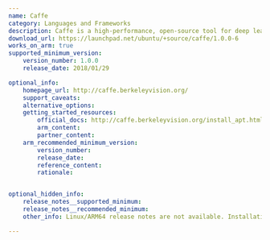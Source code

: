 ```yaml
---
name: Caffe
category: Languages and Frameworks
description: Caffe is a high-performance, open-source tool for deep learning, specializing in visual recognition tasks. It allows users to construct and train neural networks efficiently.
download_url: https://launchpad.net/ubuntu/+source/caffe/1.0.0-6
works_on_arm: true
supported_minimum_version:
    version_number: 1.0.0
    release_date: 2018/01/29

optional_info:
    homepage_url: http://caffe.berkeleyvision.org/
    support_caveats:
    alternative_options:
    getting_started_resources:
        official_docs: http://caffe.berkeleyvision.org/install_apt.html
        arm_content:
        partner_content:
    arm_recommended_minimum_version:
        version_number:
        release_date:
        reference_content:
        rationale:


optional_hidden_info:
    release_notes__supported_minimum:
    release_notes__recommended_minimum:
    other_info: Linux/ARM64 release notes are not available. Installation and Testing were done using "apt install caffe-cpu". The minimum version of caffe 1.0.0 corresponds to ubuntu:20.04.

---
```

